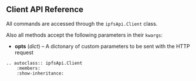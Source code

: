 Client API Reference
--------------------

All commands are accessed through the `ipfsApi.Client` class.

Also all methods accept the following parameters in their `kwargs`:

 * **opts** (*dict*) – A dictonary of custom parameters to be sent with the
                       HTTP request

```eval_rst
.. autoclass:: ipfsApi.Client
    :members:
    :show-inheritance:

```
